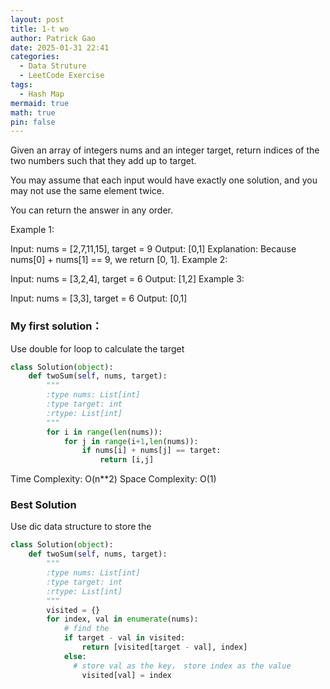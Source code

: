 ```yaml
---
layout: post
title: 1-t wo
author: Patrick Gao
date: 2025-01-31 22:41
categories:
  - Data Struture
  - LeetCode Exercise
tags:
  - Hash Map
mermaid: true
math: true
pin: false
---
```


Given an array of integers nums and an integer target, return indices of the two numbers such that they add up to target.

You may assume that each input would have exactly one solution, and you may not use the same element twice.

You can return the answer in any order.

 

Example 1:

Input: nums = [2,7,11,15], target = 9
Output: [0,1]
Explanation: Because nums[0] + nums[1] == 9, we return [0, 1].
Example 2:

Input: nums = [3,2,4], target = 6
Output: [1,2]
Example 3:

Input: nums = [3,3], target = 6
Output: [0,1]



### My first solution：

Use double for loop to calculate the target
```python
class Solution(object):
    def twoSum(self, nums, target):
        """
        :type nums: List[int]
        :type target: int
        :rtype: List[int]
        """
        for i in range(len(nums)):
            for j in range(i+1,len(nums)):
                if nums[i] + nums[j] == target:
                    return [i,j]

```
Time Complexity: O(n**2)
Space Complexity: O(1)

### Best Solution

Use dic data structure to store the 
```python
class Solution(object):
    def twoSum(self, nums, target):
        """
        :type nums: List[int]
        :type target: int
        :rtype: List[int]
        """
        visited = {}
        for index, val in enumerate(nums):
            # find the 
            if target - val in visited:
                return [visited[target - val], index]
            else:
              # store val as the key， store index as the value
                visited[val] = index

```